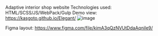 Adaptive interior shop website
Technologies used: HTML/SCSS/JS/WebPack/Gulp
Demo view: https://kasgoto.github.io/Elegant/
![image](https://github.com/user-attachments/assets/f0019f3c-8da7-4165-b400-5e27e5eec663)


Figma layout: https://www.figma.com/file/kimA3qQzNVUtDdaAqnile9/
